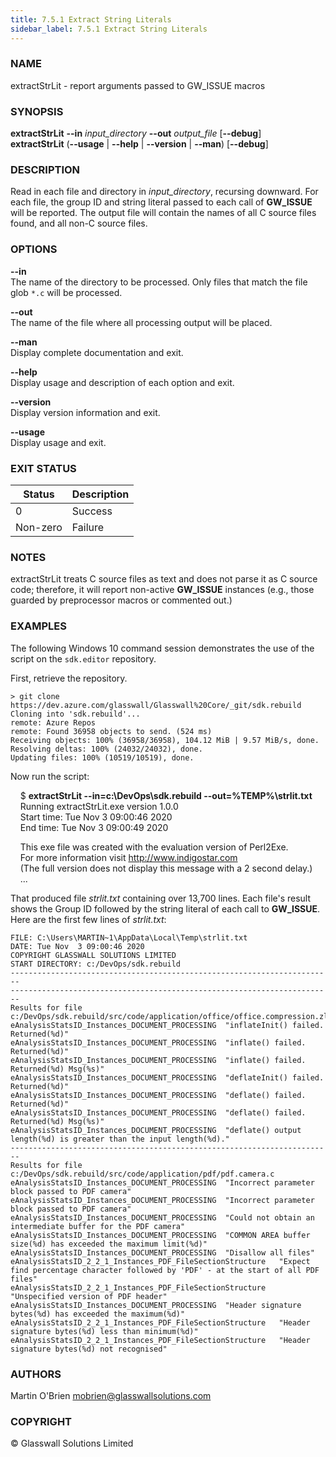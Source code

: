 ```yaml
---
title: 7.5.1 Extract String Literals
sidebar_label: 7.5.1 Extract String Literals
---
```


### **NAME**
extractStrLit - report arguments passed to GW_ISSUE macros

### **SYNOPSIS**
**extractStrLit** **--in** *input_directory* **--out** *output_file* [**--debug**]  
**extractStrLit** (**--usage** | **--help** | **--version** | **--man**) [**--debug**]

### **DESCRIPTION**
Read in each file and directory in *input_directory*, recursing downward. For each file, the group ID and string literal passed to each call of **GW_ISSUE** will be reported. The output file will contain the names of all C source files found, and all non-C source files.

### **OPTIONS**
**--in**  
The name of the directory to be processed. Only files that match the file glob `*.c` will be processed.

**--out**  
The name of the file where all processing output will be placed.

**--man**  
Display complete documentation and exit.

**--help**  
Display usage and description of each option and exit.

**--version**  
Display version information and exit.

**--usage**  
Display usage and exit.

### **EXIT STATUS**
|Status|Description
|---|---
0|Success
Non-zero|Failure

### **NOTES**
extractStrLit treats C source files as text and does not parse it as C source code; therefore, it will report non-active **GW_ISSUE** instances (e.g., those guarded by preprocessor macros or commented out.)

### **EXAMPLES**
The following Windows 10 command session demonstrates the use of the script on the `sdk.editor` repository.

First, retrieve the repository.

    > git clone https://dev.azure.com/glasswall/Glasswall%20Core/_git/sdk.rebuild
    Cloning into 'sdk.rebuild'...
    remote: Azure Repos
    remote: Found 36958 objects to send. (524 ms)
    Receiving objects: 100% (36958/36958), 104.12 MiB | 9.57 MiB/s, done.
    Resolving deltas: 100% (24032/24032), done.
    Updating files: 100% (10519/10519), done.

Now run the script:

&nbsp;&nbsp;&nbsp;&nbsp;$ **extractStrLit --in=c:\DevOps\sdk.rebuild --out=%TEMP%\strlit.txt**  
&nbsp;&nbsp;&nbsp;&nbsp;Running extractStrLit.exe version 1.0.0  
&nbsp;&nbsp;&nbsp;&nbsp;Start time:  Tue Nov  3 09:00:46 2020  
&nbsp;&nbsp;&nbsp;&nbsp;End time: Tue Nov  3 09:00:49 2020  

&nbsp;&nbsp;&nbsp;&nbsp;This exe file was created with the evaluation version of Perl2Exe.  
&nbsp;&nbsp;&nbsp;&nbsp;For more information visit http://www.indigostar.com  
&nbsp;&nbsp;&nbsp;&nbsp;(The full version does not display this message with a 2 second delay.)  
&nbsp;&nbsp;&nbsp;&nbsp;...  

That produced file *strlit.txt* containing over 13,700 lines. Each file's result shows the Group ID followed by the string literal of each call to **GW_ISSUE**. Here are the first few lines of *strlit.txt*:

    FILE: C:\Users\MARTIN~1\AppData\Local\Temp\strlit.txt
    DATE: Tue Nov  3 09:00:46 2020
    COPYRIGHT GLASSWALL SOLUTIONS LIMITED
    START DIRECTORY: c:/DevOps/sdk.rebuild
    ------------------------------------------------------------------------
    ------------------------------------------------------------------------
    Results for file c:/DevOps/sdk.rebuild/src/code/application/office/office.compression.zlib.c
    eAnalysisStatsID_Instances_DOCUMENT_PROCESSING	"inflateInit() failed. Returned(%d)"
    eAnalysisStatsID_Instances_DOCUMENT_PROCESSING	"inflate() failed. Returned(%d)"
    eAnalysisStatsID_Instances_DOCUMENT_PROCESSING	"inflate() failed. Returned(%d) Msg(%s)"
    eAnalysisStatsID_Instances_DOCUMENT_PROCESSING	"deflateInit() failed. Returned(%d)"
    eAnalysisStatsID_Instances_DOCUMENT_PROCESSING	"deflate() failed. Returned(%d)"
    eAnalysisStatsID_Instances_DOCUMENT_PROCESSING	"deflate() failed. Returned(%d) Msg(%s)"
    eAnalysisStatsID_Instances_DOCUMENT_PROCESSING	"deflate() output length(%d) is greater than the input length(%d)."
    ------------------------------------------------------------------------
    Results for file c:/DevOps/sdk.rebuild/src/code/application/pdf/pdf.camera.c
    eAnalysisStatsID_Instances_DOCUMENT_PROCESSING	"Incorrect parameter block passed to PDF camera"
    eAnalysisStatsID_Instances_DOCUMENT_PROCESSING	"Incorrect parameter block passed to PDF camera"
    eAnalysisStatsID_Instances_DOCUMENT_PROCESSING	"Could not obtain an intermediate buffer for the PDF camera"
    eAnalysisStatsID_Instances_DOCUMENT_PROCESSING	"COMMON AREA buffer size(%d) has exceeded the maximum limit(%d)"
    eAnalysisStatsID_Instances_DOCUMENT_PROCESSING	"Disallow all files"
    eAnalysisStatsID_2_2_1_Instances_PDF_FileSectionStructure	"Expect find percentage character followed by 'PDF' - at the start of all PDF files"
    eAnalysisStatsID_2_2_1_Instances_PDF_FileSectionStructure	"Unspecified version of PDF header"
    eAnalysisStatsID_Instances_DOCUMENT_PROCESSING	"Header signature bytes(%d) has exceeded the maximum(%d)"
    eAnalysisStatsID_2_2_1_Instances_PDF_FileSectionStructure	"Header signature bytes(%d) less than minimum(%d)"
    eAnalysisStatsID_2_2_1_Instances_PDF_FileSectionStructure	"Header signature bytes(%d) not recognised"


### **AUTHORS**
Martin O'Brien <mobrien@glasswallsolutions.com>

### **COPYRIGHT**
&copy; Glasswall Solutions Limited
